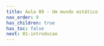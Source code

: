 ```yaml
---
title: Aula 09 - Um mundo estático
nav_order: 9
has_children: true
has_toc: false
next: 01-introducao
---
```

